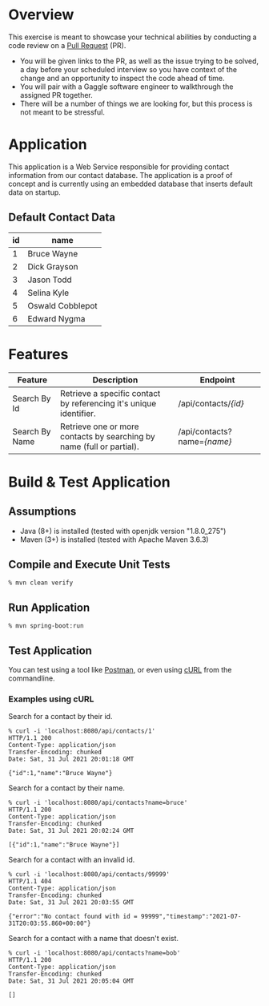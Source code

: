 # Overview
This exercise is meant to showcase your technical abilities by conducting a code review on a [Pull Request](https://docs.github.com/en/github/collaborating-with-pull-requests/proposing-changes-to-your-work-with-pull-requests/about-pull-requests) (PR).
* You will be given links to the PR, as well as the issue trying to be solved, a day before your scheduled interview so you have context of the change and an opportunity to inspect the code ahead of time.
* You will pair with a Gaggle software engineer to walkthrough the assigned PR together.
* There will be a number of things we are looking for, but this process is not meant to be stressful.

# Application
This application is a Web Service responsible for providing contact information from our contact database. The application is a proof of concept and is currently using an embedded database that inserts default data on startup.

## Default Contact Data
| id | name |
| --- | --- |
| 1 | Bruce Wayne |
| 2 | Dick Grayson |
| 3 | Jason Todd |
| 4 | Selina Kyle |
| 5 | Oswald Cobblepot |
| 6 | Edward Nygma |

# Features
| Feature | Description | Endpoint |
| --- | --- | --- |
| Search By Id  | Retrieve a specific contact by referencing it's unique identifier. | /api/contacts/_{id}_ |
| Search By Name  | Retrieve one or more contacts by searching by name (full or partial).  | /api/contacts?name=_{name}_ |

# Build & Test Application
## Assumptions
* Java (8+) is installed (tested with openjdk version "1.8.0_275")
* Maven (3+) is installed (tested with Apache Maven 3.6.3)

## Compile and Execute Unit Tests
```shell
% mvn clean verify
```

## Run Application
```shell
% mvn spring-boot:run
```

## Test Application
You can test using a tool like [Postman](https://www.postman.com/), or even using [cURL](https://curl.se/docs/manpage.html) from the commandline.

### Examples using cURL
Search for a contact by their id.
```shell
% curl -i 'localhost:8080/api/contacts/1'
HTTP/1.1 200 
Content-Type: application/json
Transfer-Encoding: chunked
Date: Sat, 31 Jul 2021 20:01:18 GMT

{"id":1,"name":"Bruce Wayne"}
```
Search for a contact by their name.
```shell
% curl -i 'localhost:8080/api/contacts?name=bruce'
HTTP/1.1 200 
Content-Type: application/json
Transfer-Encoding: chunked
Date: Sat, 31 Jul 2021 20:02:24 GMT

[{"id":1,"name":"Bruce Wayne"}]
```
Search for a contact with an invalid id.
```shell
% curl -i 'localhost:8080/api/contacts/99999'
HTTP/1.1 404 
Content-Type: application/json
Transfer-Encoding: chunked
Date: Sat, 31 Jul 2021 20:03:55 GMT

{"error":"No contact found with id = 99999","timestamp":"2021-07-31T20:03:55.860+00:00"}
```
Search for a contact with a name that doesn't exist.
```shell
% curl -i 'localhost:8080/api/contacts?name=bob'  
HTTP/1.1 200 
Content-Type: application/json
Transfer-Encoding: chunked
Date: Sat, 31 Jul 2021 20:05:04 GMT

[]
```
